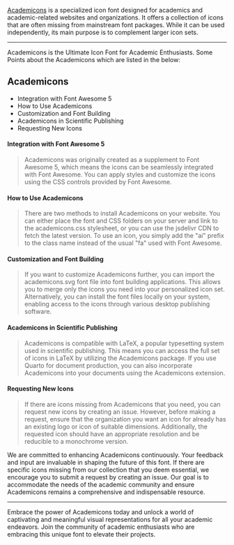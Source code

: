 <a href="https://jpswalsh.github.io/academicons">Academicons</a> is a specialized icon font designed for academics and academic-related websites and organizations. It offers a collection of icons that are often missing from mainstream font packages. While it can be used independently, its main purpose is to complement larger icon sets.

***
Academicons is  the Ultimate Icon Font for Academic Enthusiasts. Some Points about the Academicons which are listed in the below:

## Academicons
<ul>
    <li>Integration with Font Awesome 5</li>
    <li>How to Use Academicons</li>
    <li>Customization and Font Building</li>
    <li>Academicons in Scientific Publishing</li>
    <li>Requesting New Icons</li>
</ul>

#### Integration with Font Awesome 5
> Academicons was originally created as a supplement to Font Awesome 5, which means the icons can be seamlessly integrated with Font Awesome.
You can apply styles and customize the icons using the CSS controls provided by Font Awesome.
>

#### How to Use Academicons
> There are two methods to install Academicons on your website. You can either place the font and CSS folders on your server and link to the academicons.css stylesheet, or you can use the jsdelivr CDN to fetch the latest version.
To use an icon, you simply add the "ai" prefix to the class name instead of the usual "fa" used with Font Awesome.
>

#### Customization and Font Building
> If you want to customize Academicons further, you can import the academicons.svg font file into font building applications. This allows you to merge only the icons you need into your personalized icon set.
Alternatively, you can install the font files locally on your system, enabling access to the icons through various desktop publishing software.
>

#### Academicons in Scientific Publishing
> Academicons is compatible with LaTeX, a popular typesetting system used in scientific publishing. This means you can access the full set of icons in LaTeX by utilizing the Academicons package.
If you use Quarto for document production, you can also incorporate Academicons into your documents using the Academicons extension.
>

#### Requesting New Icons
> If there are icons missing from Academicons that you need, you can request new icons by creating an issue.
However, before making a request, ensure that the organization you want an icon for already has an existing logo or icon of suitable dimensions. Additionally, the requested icon should have an appropriate resolution and be reducible to a monochrome version.
>

We are committed to enhancing Academicons continuously. Your feedback and input are invaluable in shaping the future of this font. If there are specific icons missing from our collection that you deem essential, we encourage you to submit a request by creating an issue. Our goal is to accommodate the needs of the academic community and ensure Academicons remains a comprehensive and indispensable resource.

***

Embrace the power of Academicons today and unlock a world of captivating and meaningful visual representations for all your academic endeavors. Join the community of academic enthusiasts who are embracing this unique font to elevate their projects.


